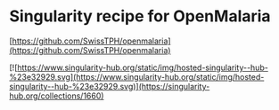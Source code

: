 # Singularity recipe for OpenMalaria 

[https://github.com/SwissTPH/openmalaria](https://github.com/SwissTPH/openmalaria)

[![https://www.singularity-hub.org/static/img/hosted-singularity--hub-%23e32929.svg](https://www.singularity-hub.org/static/img/hosted-singularity--hub-%23e32929.svg)](https://singularity-hub.org/collections/1660)
